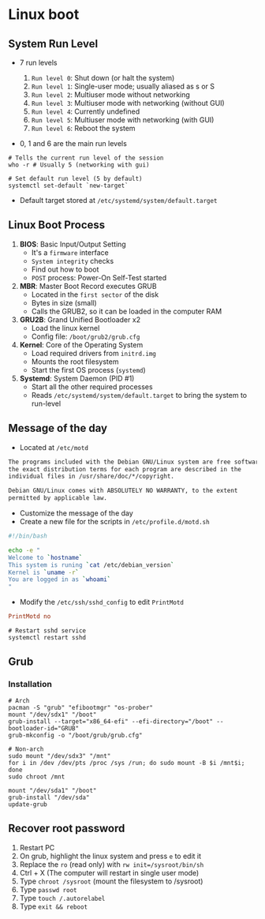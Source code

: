 # Linux boot

## System Run Level

- 7 run levels

  1. `Run level 0`: Shut down (or halt the system)
  1. `Run level 1`: Single-user mode; usually aliased as s or S
  1. `Run level 2`: Multiuser mode without networking
  1. `Run level 3`: Multiuser mode with networking (without GUI)
  1. `Run level 4`: Currently undefined
  1. `Run level 5`: Multiuser mode with networking (with GUI)
  1. `Run level 6`: Reboot the system

- 0, 1 and 6 are the main run levels

```shellell
# Tells the current run level of the session
who -r # Usually 5 (networking with gui)
```

```shellell
# Set default run level (5 by default)
systemctl set-default `new-target`
```

- Default target stored at `/etc/systemd/system/default.target`

## Linux Boot Process

1. **BIOS**: Basic Input/Output Setting
   - It's a `firmware` interface
   - `System integrity` checks
   - Find out how to boot
   - `POST` process: Power-On Self-Test started
1. **MBR**: Master Boot Record executes GRUB
   - Located in the `first sector` of the disk
   - Bytes in size (small)
   - Calls the GRUB2, so it can be loaded in the computer RAM
1. **GRU2B**: Grand Unified Bootloader x2
   - Load the linux kernel
   - Config file: `/boot/grub2/grub.cfg`
1. **Kernel**: Core of the Operating System
   - Load required drivers from `initrd.img`
   - Mounts the root filesystem
   - Start the first OS process (`systemd`)
1. **Systemd**: System Daemon (PID #1)
   - Start all the other required processes
   - Reads `/etc/systemd/system/default.target` to bring the system to run-level

## Message of the day

- Located at `/etc/motd`

```txt
The programs included with the Debian GNU/Linux system are free software;
the exact distribution terms for each program are described in the
individual files in /usr/share/doc/*/copyright.

Debian GNU/Linux comes with ABSOLUTELY NO WARRANTY, to the extent
permitted by applicable law.
```

- Customize the message of the day
- Create a new file for the scripts in `/etc/profile.d/motd.sh`

```bash
#!/bin/bash

echo -e "
Welcome to `hostname`
This system is runing `cat /etc/debian_version`
Kernel is `uname -r`
You are logged in as `whoami`
"
```

- Modify the `/etc/ssh/sshd_config` to edit `PrintMotd`

```conf
PrintMotd no
```

```shellell
# Restart sshd service
systemctl restart sshd
```

## Grub

### Installation

```shellell
# Arch
pacman -S "grub" "efibootmgr" "os-prober"
mount "/dev/sdx1" "/boot"
grub-install --target="x86_64-efi" --efi-directory="/boot" --bootloader-id="GRUB"
grub-mkconfig -o "/boot/grub/grub.cfg"
```

```shellell
# Non-arch
sudo mount "/dev/sdx3" "/mnt"
for i in /dev /dev/pts /proc /sys /run; do sudo mount -B $i /mnt$i; done
sudo chroot /mnt

mount "/dev/sda1" "/boot"
grub-install "/dev/sda"
update-grub
```

## Recover root password

1. Restart PC
1. On grub, highlight the linux system and press `e` to edit it
1. Replace the `ro` (read only) with `rw init=/sysroot/bin/sh`
1. Ctrl + X (The computer will restart in single user mode)
1. Type `chroot /sysroot` (mount the filesystem to /sysroot)
1. Type `passwd root`
1. Type `touch /.autorelabel`
1. Type `exit && reboot`
